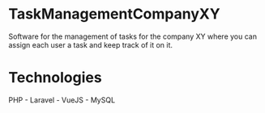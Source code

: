 # TaskManagementCompanyXY
Software for the management of tasks for the company XY where you can assign each user a task and keep track of it on it.

# Technologies

PHP - Laravel - VueJS - MySQL